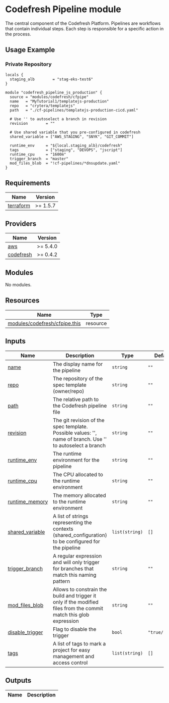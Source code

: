 # Codefresh Pipeline module

The central component of the Codefresh Platform. Pipelines are workflows that contain individual steps. Each step is responsible for a specific action in the process.

## Usage Example


### Private Repository

```hcl
locals {
  staging_alb        = "stag-eks-test6"
}

module "codefresh_pipeline_js_production" {
  source = "modules/codefresh/cfpipe"
  name   = "MyTutorial1/templatejs-production"
  repo   = "crytera/templatejs"
  path   = "./cf-pipelines/templatejs-production-cicd.yaml"

  # Use '' to autoselect a branch in revision
  revision        = ""

  # Use shared variable that you pre-configured in codefresh
  shared_variable = ["AWS_STAGING", "SNYK", "GIT_COMMIT"]

  runtime_env     = "${local.staging_alb}/codefresh"
  tags            = ["staging", "DEVOPS", "jscript"]
  runtime_cpu     = "1600m"
  trigger_branch  = "master"
  mod_files_blob  = "!cf-pipelines/*dnsupdate.yaml"
}
```

<!-- BEGINNING OF PRE-COMMIT-TERRAFORM DOCS HOOK -->
## Requirements

| Name | Version |
|------|---------|
| <a name="requirement_terraform"></a> [terraform](#requirement\_terraform) | >= 1.5.7 |

## Providers

| Name | Version |
|------|---------|
| <a name="provider_aws"></a> [aws](#provider\_aws) | >= 5.4.0 |
| <a name="provider_codefresh"></a> [codefresh](#provider\_codefresh) | >= 0.4.2 |

## Modules

No modules.

## Resources

| Name | Type |
|------|------|
| [modules/codefresh/cfpipe.this](https://registry.terraform.io/providers/codefresh-io/codefresh/latest/docs/resources/pipeline) | resource |

## Inputs

| Name | Description | Type | Default | Required |
|------|-------------|------|---------|:--------:|
| <a name="input_name"></a> [name](#input\_name) | The display name for the pipeline | `string` | `""` | yes |
| <a name="input_repo"></a> [repo](#input\_repo) | The repository of the spec template (owner/repo) | `string` | `""` | yes |
| <a name="input_path"></a> [path](#input\_path) | The relative path to the Codefresh pipeline file | `string` | `""` | yes |
| <a name="input_revision"></a> [revision](#input\_revision) | The git revision of the spec template. Possible values: '', name of branch. Use '' to autoselect a branch | `string` | `""` | yes |
| <a name="input_runtime_env"></a> [runtime_env](#input\_runtime\_env) | The runtime environment for the pipeline | `string` | `""` | yes |
| <a name="input_runtime_cpu"></a> [runtime_cpu](#input\_runtime\_cpu) | The CPU allocated to the runtime environment | `string` | `""` | yes |
| <a name="input_runtime_memory"></a> [runtime_memory](#input\_runtime\_memory) | The memory allocated to the runtime environment | `string` | `""` | yes |
| <a name="input_shared_variable"></a> [shared_variable](#input\_shared\_variable) | A list of strings representing the contexts (shared_configuration) to be configured for the pipeline | `list(string)` | `[]` | yes |
| <a name="input_trigger_branch"></a> [trigger_branch](#input\_trigger\_branch) | A regular expression and will only trigger for branches that match this naming pattern | `string` | `""` | yes |
| <a name="input_mod_files_blob"></a> [mod_files_blob](#input\_mod\_files\_blob) | Allows to constrain the build and trigger it only if the modified files from the commit match this glob expression | `string` | `""` | no |
| <a name="input_disable_trigger"></a> [disable_trigger](#input\_disable\_trigger) | Flag to disable the trigger | `bool` | `"true/false"` | no |
| <a name="input_tags"></a> [tags](#input\_tags) | A list of tags to mark a project for easy management and access control | `list(string)` | `[]` | yes |

## Outputs

| Name | Description |
|------|-------------|
<!-- END OF PRE-COMMIT-TERRAFORM DOCS HOOK -->

